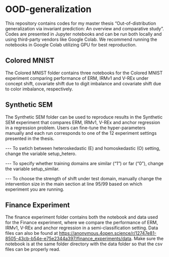 # OOD-generalization

This repository contains codes for my master thesis “Out-of-distribution generalization via invariant prediction: An overview and comparative study”. Codes are presented in Jupyter notebooks and can be run both locally and using third-party vendors like Google Colab. We recommend running the notebooks in Google Colab utilizing GPU for best reproduction.

## Colored MNIST 
The Colored MNIST folder contains three notebooks for the Colored MNIST experiment comparing performance of ERM, IRMv1 and V-REx under concept shift, covariate shift due to digit imbalance and covariate shift due to color imbalance, respectively.

## Synthetic SEM
The Synthetic SEM folder can be used to reproduce results in the Synthetic SEM experiment that compares ERM, IRMv1, V-REx and anchor regression in a regression problem. Users can fine-tune the hyper-parameters manually and each run corresponds to one of the 12 experiment settings presented in the thesis.

--- To swtich between heteroskedastic (E) and homoskedastic (O) setting, change the variable setup_hetero.

--- To specify whether training domains are similar (“1”) or far (“0”), change the variable setup_similar.

--- To choose the strength of shift under test domain, manually change the intervention size in the main section at line 95/99 based on which experiment you are running.

## Finance Experiment

The finance experiment folder contains both the notebook and data used for the Finance experiment, where we compare the performance of ERM, IRMv1, V-REx and anchor regression in a semi-classification setting. Data files can also be found at https://anonymous.4open.science/r/12747e81-8505-43cb-b54e-e75e2344a397/finance_experiments/data. Make sure the notebook is at the same folder directory with the data folder so that the csv files can be properly read.

